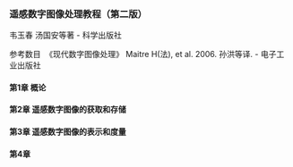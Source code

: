 ### 遥感数字图像处理教程（第二版）

韦玉春 汤国安等著 - 科学出版社

参考数目
  《现代数字图像处理》 Maitre H(法), et al. 2006. 孙洪等译. - 电子工业出版社

#### 第1章 概论
#### 第2章 遥感数字图像的获取和存储
#### 第3章 遥感数字图像的表示和度量
#### 第4章 

